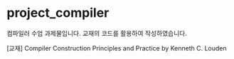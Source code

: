 # project_compiler

컴파일러 수업 과제물입니다.
교재의 코드를 활용하여 작성하였습니다.

[교재] Compiler Construction Principles and Practice by Kenneth C. Louden
